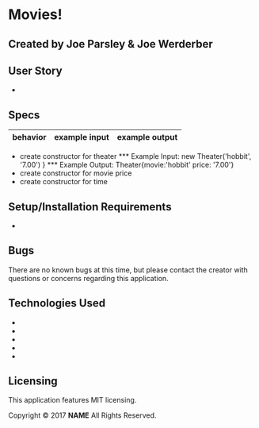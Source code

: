 # Movies!

## Created by Joe Parsley & Joe Werderber


## User Story

*


## Specs

| behavior | example input | example output |
|:-------------:|:-------------:|:-------------:|
* create constructor for theater
  *** Example Input: new Theater('hobbit', '7.00')
  }
  *** Example Output: Theater{movie:'hobbit' price: '7.00'}
* create constructor for movie price
* create constructor for time




## Setup/Installation Requirements

  *



## Bugs
There are no known bugs at this time, but please contact the creator with questions or concerns regarding this application.


## Technologies Used

  *
  *
  *
  *
  *


## Licensing
This application features MIT licensing.

Copyright &copy; 2017 **NAME** All Rights Reserved.
